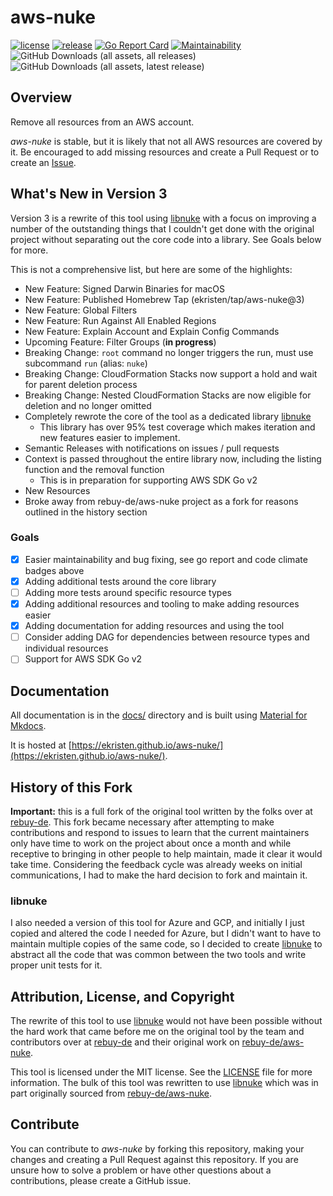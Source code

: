 # aws-nuke

[![license](https://img.shields.io/github/license/ekristen/aws-nuke.svg)](https://github.com/ekristen/aws-nuke/blob/main/LICENSE)
[![release](https://img.shields.io/github/release/ekristen/aws-nuke.svg)](https://github.com/ekristen/aws-nuke/releases)
[![Go Report Card](https://goreportcard.com/badge/github.com/ekristen/aws-nuke)](https://goreportcard.com/report/github.com/ekristen/aws-nuke)
[![Maintainability](https://api.codeclimate.com/v1/badges/bf05fb12c69f1ea7f257/maintainability)](https://codeclimate.com/github/ekristen/aws-nuke/maintainability)
![GitHub Downloads (all assets, all releases)](https://img.shields.io/github/downloads/ekristen/aws-nuke/total)
![GitHub Downloads (all assets, latest release)](https://img.shields.io/github/downloads/ekristen/aws-nuke/latest/total)



## Overview

Remove all resources from an AWS account.

*aws-nuke* is stable, but it is likely that not all AWS resources are covered by it. Be encouraged to add missing
resources and create a Pull Request or to create an [Issue](https://github.com/ekristen/aws-nuke/issues/new).

## What's New in Version 3

Version 3 is a rewrite of this tool using [libnuke](https://github.com/ekristen/libnuke) with a focus on improving a number of the outstanding things
that I couldn't get done with the original project without separating out the core code into a library. See Goals
below for more.

This is not a comprehensive list, but here are some of the highlights:

* New Feature: Signed Darwin Binaries for macOS
* New Feature: Published Homebrew Tap (ekristen/tap/aws-nuke@3)
* New Feature: Global Filters
* New Feature: Run Against All Enabled Regions
* New Feature: Explain Account and Explain Config Commands
* Upcoming Feature: Filter Groups (**in progress**)
* Breaking Change: `root` command no longer triggers the run, must use subcommand `run` (alias: `nuke`)
* Breaking Change: CloudFormation Stacks now support a hold and wait for parent deletion process
* Breaking Change: Nested CloudFormation Stacks are now eligible for deletion and no longer omitted
* Completely rewrote the core of the tool as a dedicated library [libnuke](https://github.com/ekristen/libnuke)
  * This library has over 95% test coverage which makes iteration and new features easier to implement.
* Semantic Releases with notifications on issues / pull requests
* Context is passed throughout the entire library now, including the listing function and the removal function
  * This is in preparation for supporting AWS SDK Go v2
* New Resources
* Broke away from rebuy-de/aws-nuke project as a fork for reasons outlined in the history section

### Goals

- [x] Easier maintainability and bug fixing, see go report and code climate badges above
- [x] Adding additional tests around the core library
- [ ] Adding more tests around specific resource types
- [x] Adding additional resources and tooling to make adding resources easier
- [x] Adding documentation for adding resources and using the tool
- [ ] Consider adding DAG for dependencies between resource types and individual resources
- [ ] Support for AWS SDK Go v2

## Documentation

All documentation is in the [docs/](docs) directory and is built using [Material for Mkdocs](https://squidfunk.github.io/mkdocs-material/). 

It is hosted at [https://ekristen.github.io/aws-nuke/](https://ekristen.github.io/aws-nuke/).

## History of this Fork

**Important:** this is a full fork of the original tool written by the folks over at [rebuy-de](https://github.com/rebuy-de).
This fork became necessary after attempting to make contributions and respond to issues to learn that the current
maintainers only have time to work on the project about once a month and while receptive to bringing in other 
people to help maintain, made it clear it would take time. Considering the feedback cycle was already weeks on 
initial communications, I had to make the hard decision to fork and maintain it.

### libnuke

I also needed a version of this tool for Azure and GCP, and initially I just copied and altered the code I needed for
Azure, but I didn't want to have to maintain multiple copies of the same code, so I decided to create 
[libnuke](https://github.com/ekristen/libnuke) to abstract all the code that was common between the two tools and write
proper unit tests for it. 

## Attribution, License, and Copyright

The rewrite of this tool to use [libnuke](https://github.com/ekristen/libnuke) would not have been possible without the
hard work that came before me on the original tool by the team and contributors over at [rebuy-de](https://github.com/rebuy-de)
and their original work on [rebuy-de/aws-nuke](https://github.com/rebuy-de/aws-nuke).

This tool is licensed under the MIT license. See the [LICENSE](LICENSE) file for more information. The bulk of this
tool was rewritten to use [libnuke](https://github.com/ekristen/libnuke) which was in part originally sourced from
[rebuy-de/aws-nuke](https://github.com/rebuy-de/aws-nuke).

## Contribute

You can contribute to *aws-nuke* by forking this repository, making your changes and creating a Pull Request against
this repository. If you are unsure how to solve a problem or have other questions about a contributions, please create
a GitHub issue.

